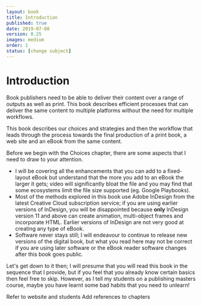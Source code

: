 ```yaml
---
layout: book
title: Introduction
published: true
date: 2019-07-08
version: 0.25
images: medium
order: 1
status: [change subject]
---
```

# Introduction

Book publishers need to be able to deliver their content over a range of outputs as well as print. This book describes efficient processes that can deliver the same content to multiple platforms without the need for multiple workflows.

This book describes our choices and strategies and then the workflow that leads through the process towards the final production of a print book, a web site and an eBook from the same content.

Before we begin with the Choices chapter, there are some aspects that I need to draw to your attention.

- I will be covering all the enhancements that you can add to a fixed-layout eBook but understand that the more you add to an eBook the larger it gets; video will significantly bloat the file and you may find that some ecosystems limit the file size supported (eg. Google Playbooks).
- Most of the methods explored in this book use Adobe InDesign from the latest Creative Cloud subscription service; if you are using earlier versions of InDesign, you will be disappointed because **only** InDesign version 11 and above can create animation, multi-object frames and incorporate HTML. Earlier versions of InDesign are not very good at creating any type of eBook.
- Software never stays still; I will endeavour to continue to release new versions of the digital book, but what you read here may not be correct if you are using later software or the eBook reader software changes after this book goes public.

Let's get down to it then; I will presume that you will read this book in the sequence that I provide, but if you feel that you already know certain basics then feel free to skip. However, as I tell my students on a publishing masters course, maybe you have learnt some bad habits that you need to unlearn!

Refer to website and students
Add references to chapters
